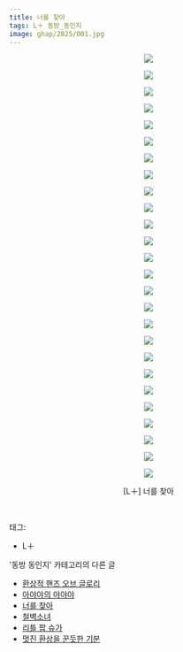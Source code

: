 ```yaml
---
title: 너를 찾아
tags: L＋ 동방_동인지
image: ghap/2825/001.jpg
---
```

<div class="article">
<p style="text-align: center; clear: none; float: none;"><img src="{{ site.nasurl }}/ghap/2825/001.jpg"/></p>
<p style="text-align: center; clear: none; float: none;"><img src="{{ site.nasurl }}/ghap/2825/002.jpg"/></p>
<p style="text-align: center; clear: none; float: none;"><img src="{{ site.nasurl }}/ghap/2825/003.jpg"/></p>
<p style="text-align: center; clear: none; float: none;"><img src="{{ site.nasurl }}/ghap/2825/004.jpg"/></p>
<p style="text-align: center; clear: none; float: none;"><img src="{{ site.nasurl }}/ghap/2825/005.jpg"/></p>
<p style="text-align: center; clear: none; float: none;"><img src="{{ site.nasurl }}/ghap/2825/006.jpg"/></p>
<p style="text-align: center; clear: none; float: none;"><img src="{{ site.nasurl }}/ghap/2825/007.jpg"/></p>
<p style="text-align: center; clear: none; float: none;"><img src="{{ site.nasurl }}/ghap/2825/008.jpg"/></p>
<p style="text-align: center; clear: none; float: none;"><img src="{{ site.nasurl }}/ghap/2825/009.jpg"/></p>
<p style="text-align: center; clear: none; float: none;"><img src="{{ site.nasurl }}/ghap/2825/010.jpg"/></p>
<p style="text-align: center; clear: none; float: none;"><img src="{{ site.nasurl }}/ghap/2825/011.jpg"/></p>
<p style="text-align: center; clear: none; float: none;"><img src="{{ site.nasurl }}/ghap/2825/012.jpg"/></p>
<p style="text-align: center; clear: none; float: none;"><img src="{{ site.nasurl }}/ghap/2825/013.jpg"/></p>
<p style="text-align: center; clear: none; float: none;"><img src="{{ site.nasurl }}/ghap/2825/014.jpg"/></p>
<p style="text-align: center; clear: none; float: none;"><img src="{{ site.nasurl }}/ghap/2825/015.jpg"/></p>
<p style="text-align: center; clear: none; float: none;"><img src="{{ site.nasurl }}/ghap/2825/016.jpg"/></p>
<p style="text-align: center; clear: none; float: none;"><img src="{{ site.nasurl }}/ghap/2825/017.jpg"/></p>
<p style="text-align: center; clear: none; float: none;"><img src="{{ site.nasurl }}/ghap/2825/018.jpg"/></p>
<p style="text-align: center; clear: none; float: none;"><img src="{{ site.nasurl }}/ghap/2825/019.jpg"/></p>
<p style="text-align: center; clear: none; float: none;"><img src="{{ site.nasurl }}/ghap/2825/020.jpg"/></p>
<p style="text-align: center; clear: none; float: none;"><img src="{{ site.nasurl }}/ghap/2825/021.jpg"/></p>
<p style="text-align: center; clear: none; float: none;"><img src="{{ site.nasurl }}/ghap/2825/022.jpg"/></p>
<p style="text-align: center; clear: none; float: none;"><img src="{{ site.nasurl }}/ghap/2825/023.jpg"/></p>
<p style="text-align: center; clear: none; float: none;"><img src="{{ site.nasurl }}/ghap/2825/024.jpg"/></p>
<p style="text-align: center; clear: none; float: none;"><img src="{{ site.nasurl }}/ghap/2825/025.jpg"/></p>
<p style="text-align: center; clear: none; float: none;"><img src="{{ site.nasurl }}/ghap/2825/026.jpg"/></p>
<p style="text-align: center; clear: none; float: none;">[L＋] 너를 찾아</p>
<p><br/></p>
</div><div class="tagTrail">
<p>태그: </p>
<ul>
<li>L＋</li>
</ul>
</div><div class="another">
<p>'동방 동인지' 카테고리의 다른 글</p>
<ul>
<li><a href="/2016-12-03-ghap_2827">환상적 핸즈 오브 글로리</a></li>
<li><a href="/2016-12-03-ghap_2826">아야야의 야야야</a></li>
<li><a href="/2016-12-03-ghap_2825">너를 찾아</a></li>
<li><a href="/2016-12-03-ghap_2824">철벽소녀</a></li>
<li><a href="/2016-12-03-ghap_2823">리틀 팝 슈가</a></li>
<li><a href="/2016-12-03-ghap_2822">멋진 환상을 꾼듯한 기분</a></li>
</ul>
</div><div class="cb_module cb_fluid">
<div class="cb_wrt cb_profile">
</div><!-- commentList close -->
</div>